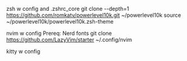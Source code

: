 
zsh   w config and .zshrc_core
git clone --depth=1 https://github.com/romkatv/powerlevel10k.git ~/powerlevel10k
source ~/powerlevel10k/powerlevel10k.zsh-theme

nvim  w config
Prereq: Nerd fonts
git clone https://github.com/LazyVim/starter ~/.config/nvim

kitty w config
